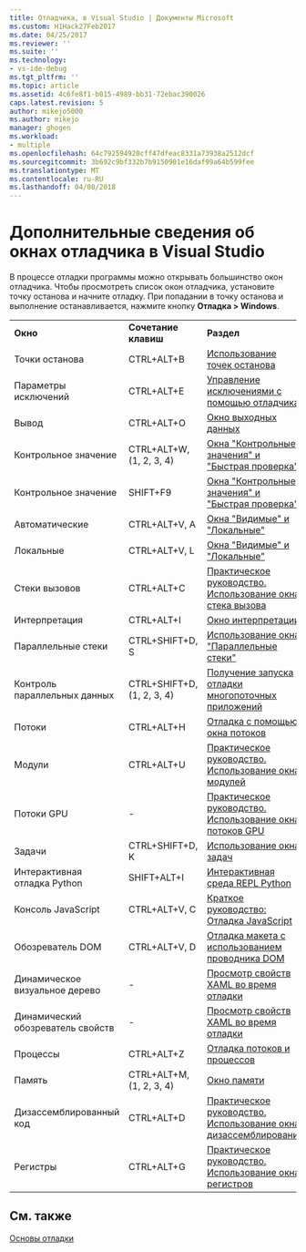```yaml
---
title: Отладчика, в Visual Studio | Документы Microsoft
ms.custom: H1Hack27Feb2017
ms.date: 04/25/2017
ms.reviewer: ''
ms.suite: ''
ms.technology:
- vs-ide-debug
ms.tgt_pltfrm: ''
ms.topic: article
ms.assetid: 4c6fe8f1-b015-4989-bb31-72ebac390026
caps.latest.revision: 5
author: mikejo5000
ms.author: mikejo
manager: ghogen
ms.workload:
- multiple
ms.openlocfilehash: 64c792594920cff47dfeac8331a73938a2512dcf
ms.sourcegitcommit: 3b692c9bf332b7b9150901e16daf99a64b599fee
ms.translationtype: MT
ms.contentlocale: ru-RU
ms.lasthandoff: 04/08/2018
---
```

# <a name="learn-about-debugger-windows-in-visual-studio"></a>Дополнительные сведения об окнах отладчика в Visual Studio

В процессе отладки программы можно открывать большинство окон отладчика. Чтобы просмотреть список окон отладчика, установите точку останова и начните отладку. При попадании в точку останова и выполнение останавливается, нажмите кнопку **Отладка > Windows**.

||||
|-|-|-|
|**Окно**|**Сочетание клавиш**|**Раздел**|
|Точки останова|CTRL+ALT+B|[Использование точек останова](../debugger/using-breakpoints.md)|
|Параметры исключений|CTRL+ALT+E|[Управление исключениями с помощью отладчика](../debugger/managing-exceptions-with-the-debugger.md)|
|Вывод|CTRL+ALT+O|[Окно выходных данных](../ide/reference/output-window.md)|
|Контрольное значение|CTRL+ALT+W, (1, 2, 3, 4)|[Окна "Контрольные значения" и "Быстрая проверка"](../debugger/watch-and-quickwatch-windows.md)|
|Контрольное значение|SHIFT+F9|[Окна "Контрольные значения" и "Быстрая проверка"](../debugger/watch-and-quickwatch-windows.md)|
|Автоматические|CTRL+ALT+V, A|[Окна "Видимые" и "Локальные"](../debugger/autos-and-locals-windows.md)|
|Локальные|CTRL+ALT+V, L|[Окна "Видимые" и "Локальные"](../debugger/autos-and-locals-windows.md)|
|Стеки вызовов|CTRL+ALT+C|[Практическое руководство. Использование окна стека вызова](../debugger/how-to-use-the-call-stack-window.md)|
|Интерпретация|CTRL+ALT+I|[Окно интерпретации](../ide/reference/immediate-window.md)|
|Параллельные стеки|CTRL+SHIFT+D, S|[Использование окна "Параллельные стеки"](../debugger/using-the-parallel-stacks-window.md)|
|Контроль параллельных данных|CTRL+SHIFT+D, (1, 2, 3, 4)|[Получение запуска отладки многопоточных приложений](../debugger/get-started-debugging-multithreaded-apps.md)|
|Потоки|CTRL+ALT+H|[Отладка с помощью окна потоков](../debugger/how-to-use-the-threads-window.md)|
|Модули|CTRL+ALT+U|[Практическое руководство. Использование окна модулей](../debugger/how-to-use-the-modules-window.md)|
|Потоки GPU|-|[Практическое руководство. Использование окна потоков GPU](../debugger/how-to-use-the-gpu-threads-window.md)|
|Задачи|CTRL+SHIFT+D, K|[Использование окна задач](../debugger/using-the-tasks-window.md)|
|Интерактивная отладка Python|SHIFT+ALT+I|[Интерактивная среда REPL Python](../python/python-interactive-repl-in-visual-studio.md)|
|Консоль JavaScript|CTRL+ALT+V, C|[Краткое руководство: Отладка JavaScript](../debugger/quickstart-debug-javascript-using-the-console.md)|
|Обозреватель DOM|CTRL+ALT+V, D|[Отладка макета с использованием проводника DOM](../debugger/debug-layout-using-dom-explorer.md)|
|Динамическое визуальное дерево|-|[Просмотр свойств XAML во время отладки](../debugger/inspect-xaml-properties-while-debugging.md)|
|Динамический обозреватель свойств|-|[Просмотр свойств XAML во время отладки](../debugger/inspect-xaml-properties-while-debugging.md)|
|Процессы|CTRL+ALT+Z|[Отладка потоков и процессов](../debugger/debug-threads-and-processes.md)|
|Память|CTRL+ALT+M, (1, 2, 3, 4)|[Окно памяти](../debugger/memory-windows.md)|
|Дизассемблированный код|CTRL+ALT+D|[Практическое руководство. Использование окна дизассемблирования](../debugger/how-to-use-the-disassembly-window.md)|
|Регистры|CTRL+ALT+G|[Практическое руководство. Использование окна регистров](../debugger/how-to-use-the-registers-window.md)|

## <a name="see-also"></a>См. также

[Основы отладки](../debugger/debugger-basics.md)